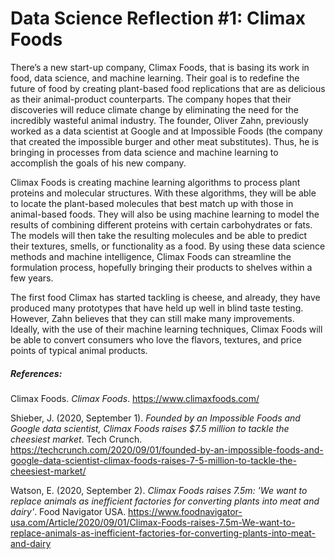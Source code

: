# Data Science Reflection #1: Climax Foods

There’s a new start-up company, Climax Foods, that is basing its work in food, data science, and machine learning. Their goal is to redefine the future of food by creating plant-based food replications that are as delicious as their animal-product counterparts. The company hopes that their discoveries will reduce climate change by eliminating the need for the incredibly wasteful animal industry. The founder, Oliver Zahn, previously worked as a data scientist at Google and at Impossible Foods (the company that created the impossible burger and other meat substitutes). Thus, he is bringing in processes from data science and machine learning to accomplish the goals of his new company.

Climax Foods is creating machine learning algorithms to process plant proteins and molecular structures. With these algorithms, they will be able to locate the plant-based molecules that best match up with those in animal-based foods. They will also be using machine learning to model the results of combining different proteins with certain carbohydrates or fats. The models will then take the resulting molecules and be able to predict their textures, smells, or functionality as a food. By using these data science methods and machine intelligence, Climax Foods can streamline the formulation process, hopefully bringing their products to shelves within a few years. 

The first food Climax has started tackling is cheese, and already, they have produced many prototypes that have held up well in blind taste testing. However, Zahn believes that they can still make many improvements. Ideally, with the use of their machine learning techniques, Climax Foods will be able to convert consumers who love the flavors, textures, and price points of typical animal products.

##### References: 
Climax Foods. *Climax Foods*. https://www.climaxfoods.com/

Shieber, J. (2020, September 1). *Founded by an Impossible Foods and Google data scientist, Climax Foods raises $7.5 million to tackle the cheesiest market*. Tech Crunch. https://techcrunch.com/2020/09/01/founded-by-an-impossible-foods-and-google-data-scientist-climax-foods-raises-7-5-million-to-tackle-the-cheesiest-market/

Watson, E. (2020, September 2). *Climax Foods raises 7.5m: 'We want to replace animals as inefficient factories for converting plants into meat and dairy'*. Food Navigator USA. https://www.foodnavigator-usa.com/Article/2020/09/01/Climax-Foods-raises-7.5m-We-want-to-replace-animals-as-inefficient-factories-for-converting-plants-into-meat-and-dairy
